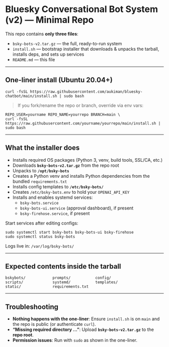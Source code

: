 # Bluesky Conversational Bot System (v2) — Minimal Repo

This repo contains **only three files**:
- `bsky-bots-v2.tar.gz` — the full, ready-to-run system
- `install.sh` — bootstrap installer that downloads & unpacks the tarball, installs deps, and sets up services
- `README.md` — this file

---

## One-liner install (Ubuntu 20.04+)

```copy
curl -fsSL https://raw.githubusercontent.com/aukiman/bluesky-chatbot/main/install.sh | sudo bash
```

> If you fork/rename the repo or branch, override via env vars:
```copy
REPO_USER=yourname REPO_NAME=yourrepo BRANCH=main \
curl -fsSL https://raw.githubusercontent.com/yourname/yourrepo/main/install.sh | sudo bash
```

---

## What the installer does

- Installs required OS packages (Python 3, venv, build tools, SSL/CA, etc.)
- Downloads **`bsky-bots-v2.tar.gz`** from the repo root
- Unpacks to **`/opt/bsky-bots`**
- Creates a Python venv and installs Python dependencies from the bundled `requirements.txt`
- Installs config templates to **`/etc/bsky-bots/`**
- Creates `/etc/bsky-bots.env` to hold your `OPENAI_API_KEY`
- Installs and enables systemd services:
  - `bsky-bots.service`
  - `bsky-bots-ui.service` (approval dashboard), if present
  - `bsky-firehose.service`, if present

Start services after editing configs:

```copy
sudo systemctl start bsky-bots bsky-bots-ui bsky-firehose
sudo systemctl status bsky-bots
```

Logs live in: `/var/log/bsky-bots/`

---

## Expected contents inside the tarball

```
bskybots/            prompts/           config/
scripts/             systemd/           templates/
static/              requirements.txt
```

---

## Troubleshooting

- **Nothing happens with the one-liner**: Ensure `install.sh` is on `main` and the repo is public (or authenticate `curl`).  
- **“Missing required directory …”**: Upload **`bsky-bots-v2.tar.gz`** to the **repo root**.  
- **Permission issues**: Run with `sudo` as shown in the one-liner.

